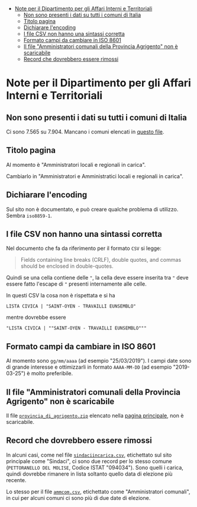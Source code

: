 - [Note per il Dipartimento per gli Affari Interni e Territoriali](#note-per-il-dipartimento-per-gli-affari-interni-e-territoriali)
  - [Non sono presenti i dati su tutti i comuni di Italia](#non-sono-presenti-i-dati-su-tutti-i-comuni-di-italia)
  - [Titolo pagina](#titolo-pagina)
  - [Dichiarare l'encoding](#dichiarare-lencoding)
  - [I file CSV non hanno una sintassi corretta](#i-file-csv-non-hanno-una-sintassi-corretta)
  - [Formato campi da cambiare in ISO 8601](#formato-campi-da-cambiare-in-iso-8601)
  - [Il file "Amministratori comunali della Provincia Agrigento" non è scaricabile](#il-file-amministratori-comunali-della-provincia-agrigento-non-è-scaricabile)
  - [Record che dovrebbero essere rimossi](#record-che-dovrebbero-essere-rimossi)

# Note per il Dipartimento per gli Affari Interni e Territoriali

## Non sono presenti i dati su tutti i comuni di Italia

Ci sono 7.565 su 7.904. Mancano i comuni elencati in [questo file](report/ammcom-non-presenti.csv).

## Titolo pagina

Al momento è "Amministratori locali e regionali in carica".


Cambiarlo in "Amministratori e Amministratici locali e regionali in carica".

## Dichiarare l'encoding

Sul sito non è documentato, e può creare qualche problema di utilizzo. Sembra `iso8859-1`.

## I file CSV non hanno una sintassi corretta

Nel documento che fa da riferimento per il formato `CSV` si legge:

> Fields containing line breaks (CRLF), double quotes, and commas should be enclosed in double-quotes.

Quindi se una cella contiene delle `"`, la cella deve essere inserita tra `"` deve essere fatto l'escape di `"` presenti internamente alle celle.

In questi CSV la cosa non è rispettata e si ha

```
LISTA CIVICA | "SAINT-OYEN - TRAVAILLI EUNSEMBLO"
```

mentre dovrebbe essere

```
"LISTA CIVICA | ""SAINT-OYEN - TRAVAILLI EUNSEMBLO"""
```

## Formato campi da cambiare in ISO 8601

Al momento sono `gg/mm/aaaa` (ad esempio "25/03/2019"). I campi date sono di grande interesse e ottimizzarli in formato `AAAA-MM-DD` (ad esempio "2019-03-25") è molto preferibile.

## Il file "Amministratori comunali della Provincia Agrigento" non è scaricabile

Il file [`provincia_di_agrigento.zip`](https://dait.interno.gov.it/documenti/provincia_di_agrigento.zip) elencato nella [pagina principale](https://dait.interno.gov.it/elezioni/open-data/amministratori-locali-e-regionali-in-carica), non è scaricabile.

## Record che dovrebbero essere rimossi

In alcuni casi, come nel file [`sindaciincarica.csv`](https://dait.interno.gov.it/documenti/sindaciincarica.csv), etichettato sul sito principale come "Sindaci", ci sono due record per lo stesso comune (`PETTORANELLO DEL MOLISE`, Codice ISTAT "094034"). Sono quelli i carica, quindi dovrebbe rimanere in lista soltanto quello data di elezione più recente.

Lo stesso per il file [`ammcom.csv`](https://dait.interno.gov.it/documenti/ammcom.csv), etichettato come "Amministratori comunali", in cui per alcuni comuni ci sono più di due date di elezione.
